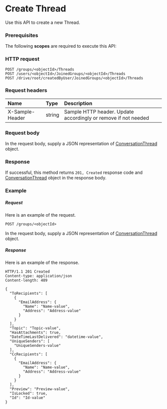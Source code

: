 # Create Thread

Use this API to create a new Thread.
### Prerequisites
The following **scopes** are required to execute this API: 
### HTTP request
<!-- { "blockType": "ignored" } -->
```http
POST /groups/<objectId>/Threads
POST /users/<objectId>/JoinedGroups/<objectId>/Threads
POST /drive/root/createdByUser/JoinedGroups/<objectId>/Threads

```
### Request headers
| Name       | Type | Description|
|:---------------|:--------|:----------|
| X-Sample-Header  | string  | Sample HTTP header. Update accordingly or remove if not needed|

### Request body
In the request body, supply a JSON representation of [ConversationThread](../resources/conversationthread.md) object.


### Response
If successful, this method returns `201, Created` response code and [ConversationThread](../resources/conversationthread.md) object in the response body.

### Example
##### Request
Here is an example of the request.
<!-- {
  "blockType": "request",
  "name": "create_conversationthread_from_group"
}-->
```http
POST /groups/<objectId>
```
In the request body, supply a JSON representation of [ConversationThread](../resources/conversationthread.md) object.
##### Response
Here is an example of the response.
<!-- {
  "blockType": "response",
  "truncated": false,
  "@odata.type": "microsoft.graph.conversationthread"
} -->
```http
HTTP/1.1 201 Created
Content-type: application/json
Content-length: 489

{
  "ToRecipients": [
    {
      "EmailAddress": {
        "Name": "Name-value",
        "Address": "Address-value"
      }
    }
  ],
  "Topic": "Topic-value",
  "HasAttachments": true,
  "DateTimeLastDelivered": "datetime-value",
  "UniqueSenders": [
    "UniqueSenders-value"
  ],
  "CcRecipients": [
    {
      "EmailAddress": {
        "Name": "Name-value",
        "Address": "Address-value"
      }
    }
  ],
  "Preview": "Preview-value",
  "IsLocked": true,
  "Id": "Id-value"
}
```

<!-- uuid: 0e60f2a9-afab-4034-b038-bf64e6e5a67d
2015-10-24 21:49:47 UTC -->
<!-- {
  "type": "#page.annotation",
  "description": "Create Thread",
  "keywords": "",
  "section": "documentation",
  "tocPath": ""
}-->
